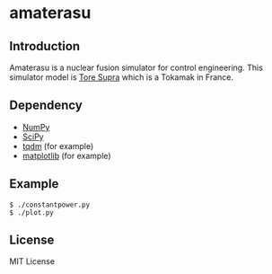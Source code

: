 # amaterasu

## Introduction
Amaterasu is a nuclear fusion simulator for control engineering. This simulator model is [Tore Supra](http://www-fusion-magnetique.cea.fr/cea/ts/ts.htm) which is a Tokamak in France.

## Dependency
 - [NumPy](http://www.numpy.org/)
 - [SciPy](http://www.scipy.org/)
 - [tqdm](https://pypi.python.org/pypi/tqdm) (for example)
 - [matplotlib](http://matplotlib.org/) (for example)

## Example

    $ ./constantpower.py
    $ ./plot.py

## License
MIT License
